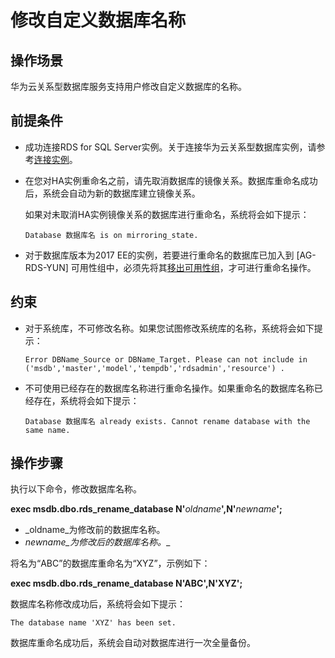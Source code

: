 # 修改自定义数据库名称<a name="rds_04_0051"></a>

## 操作场景<a name="section1446854003618"></a>

华为云关系型数据库服务支持用户修改自定义数据库的名称。

## 前提条件<a name="section40101918375"></a>

-   成功连接RDS for SQL Server实例。关于连接华为云关系型数据库实例，请参考[连接实例](https://support.huaweicloud.com/qs-rds/rds_03_0007.html)。
-   在您对HA实例重命名之前，请先取消数据库的镜像关系。数据库重命名成功后，系统会自动为新的数据库建立镜像关系。

    如果对未取消HA实例镜像关系的数据库进行重命名，系统将会如下提示：

    ```
    Database 数据库名 is on mirroring_state.
    ```

-   对于数据库版本为2017 EE的实例，若要进行重命名的数据库已加入到 \[AG-RDS-YUN\] 可用性组中，必须先将其[移出可用性组](将自定义数据库移出可用性组（仅限2017版本）.md)，才可进行重命名操作。

## 约束<a name="section176601640123"></a>

-   对于系统库，不可修改名称。如果您试图修改系统库的名称，系统将会如下提示：

    ```
    Error DBName_Source or DBName_Target. Please can not include in ('msdb','master','model','tempdb','rdsadmin','resource') .
    ```


-   不可使用已经存在的数据库名称进行重命名操作。如果重命名的数据库名称已经存在，系统将会如下提示：

    ```
    Database 数据库名 already exists. Cannot rename database with the same name.
    ```


## 操作步骤<a name="section1618774234710"></a>

执行以下命令，修改数据库名称。

**exec msdb.dbo.rds\_rename\_database N'**_oldname_**',N'**_newname_**';**

-   _oldname_为修改前的数据库名称。
-   _newname_为修改后的数据库名称。__

将名为“ABC”的数据库重命名为“XYZ”，示例如下：

**exec msdb.dbo.rds\_rename\_database N'**ABC**',N'**XYZ**';**

数据库名称修改成功后，系统将会如下提示：

```
The database name 'XYZ' has been set.
```

数据库重命名成功后，系统会自动对数据库进行一次全量备份。


